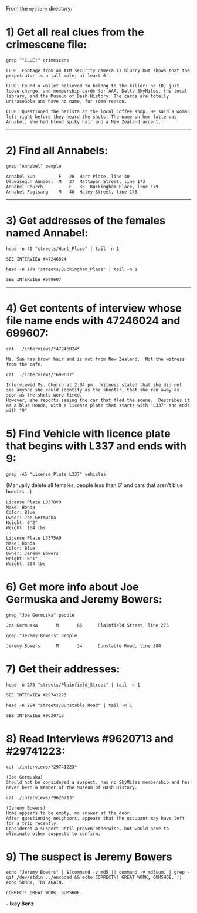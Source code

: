 From the `mystery` directory:

# 1) Get all real clues from the crimescene file:
`grep "^CLUE:" crimescene`

    CLUE: Footage from an ATM security camera is blurry but shows that the perpetrator is a tall male, at least 6'.

    CLUE: Found a wallet believed to belong to the killer: no ID, just loose change, and membership cards for AAA, Delta SkyMiles, the local library, and the Museum of Bash History. The cards are totally untraceable and have no name, for some reason.

    CLUE: Questioned the barista at the local coffee shop. He said a woman left right before they heard the shots. The name on her latte was Annabel, she had blond spiky hair and a New Zealand accent.

-----
# 2) Find all Annabels:
`grep "Annabel" people`

    Annabel Sun	        F	26	Hart Place, line 40
    Oluwasegun Annabel	M	37	Mattapan Street, line 173
    Annabel Church	        F	38	Buckingham Place, line 179
    Annabel Fuglsang	M	40	Haley Street, line 176

-----
# 3) Get addresses of the females named Annabel: 
`head -n 40 "streets/Hart_Place" | tail -n 1`

    SEE INTERVIEW #47246024
`head -n 179 "streets/Buckingham_Place" | tail -n 1`
    
    SEE INTERVIEW #699607

-----
# 4) Get contents of interview whose file name ends with 47246024 and 699607:
`cat  ./interviews/*47246024*`

    Ms. Sun has brown hair and is not from New Zealand.  Not the witness from the cafe.

`cat  ./interviews/*699607*`

    Interviewed Ms. Church at 2:04 pm.  Witness stated that she did not see anyone she could identify as the shooter, that she ran away as soon as the shots were fired.
    However, she reports seeing the car that fled the scene.  Describes it as a blue Honda, with a license plate that starts with "L337" and ends with "9"

# 5) Find Vehicle with licence plate that begins with L337 and ends with 9:
`grep -A5 "License Plate L337" vehicles`

(Manually delete all females, people less than 6' and cars that aren't blue hondas ...)

    License Plate L337DV9
    Make: Honda
    Color: Blue
    Owner: Joe Germuska
    Height: 6'2"
    Weight: 164 lbs
    --
    License Plate L3375A9
    Make: Honda
    Color: Blue
    Owner: Jeremy Bowers
    Height: 6'1"
    Weight: 204 lbs

# 6) Get more info about Joe Germuska and Jeremy Bowers:
`grep "Joe Germuska" people`

    Joe Germuska       M       65      Plainfield Street, line 275

`grep "Jeremy Bowers" people`

    Jeremy Bowers      M       34      Dunstable Road, line 284

# 7) Get their addresses:
`head -n 275 "streets/Plainfield_Street" | tail -n 1`

    SEE INTERVIEW #29741223

`head -n 284 "streets/Dunstable_Road" | tail -n 1`

    SEE INTERVIEW #9620713

# 8) Read Interviews #9620713 and #29741223:  
`cat ./interviews/*29741223*`      

    (Joe Germuska)
    Should not be considered a suspect, has no SkyMiles membership and has never been a member of the Museum of Bash History.

`cat ./interviews/*9620713*`

    (Jeremy Bowers)
    Home appears to be empty, no answer at the door.
    After questioning neighbors, appears that the occupant may have left for a trip recently.
    Considered a suspect until proven otherwise, but would have to eliminate other suspects to confirm.

# 9) The suspect is Jeremy Bowers
`echo "Jeremy Bowers" | $(command -v md5 || command -v md5sum) | grep -qif /dev/stdin ../encoded && echo CORRECT\! GREAT WORK, GUMSHOE. || echo SORRY, TRY AGAIN.`

    CORRECT! GREAT WORK, GUMSHOE.


**- Ikey Benz**
